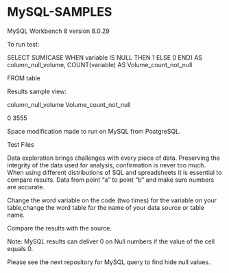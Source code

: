 # MySQL-SAMPLES

MySQL Workbench 8 version 8.0.29 

To run test:  

SELECT SUM(CASE WHEN variable IS NULL THEN 1 ELSE 0 END) 
       AS column_null_volume, COUNT(variable) AS Volume_count_not_null 
       
FROM table
 

Results sample view:  

column_null_volume  Volume_count_not_null 

0			              3555 

Space modification made to run on MySQL from PostgreSQL.  

 

Test Files 

Data exploration brings challenges with every piece of data. Preserving the integrity of the data used for
analysis, confirmation is never too much. When using different distributions of SQL and spreadsheets it is
essential to compare results. Data from point “a” to point “b” and make sure numbers are accurate. 

Change the word variable on the code (two times) for the variable on your table,change the word table for
the name of your data source or table name.

Compare the results with the source. 

Note: MySQL results can deliver 0 on Null numbers if the value of the cell equals 0. 

Please see the next repository for MySQL query to find hide null values.
